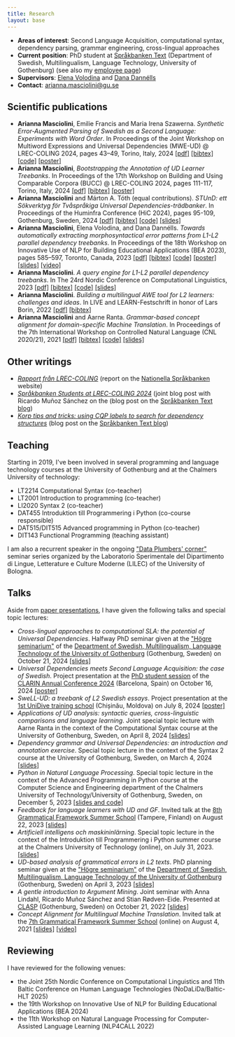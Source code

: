 ```yaml
---
title: Research
layout: base
---
```


- __Areas of interest__: Second Language Acquisition, computational syntax, dependency parsing, grammar engineering, cross-lingual approaches
- __Current position__: PhD student at [Språkbanken Text](https://spraakbanken.gu.se/) (Department of Swedish, Multilingualism, Language Technology, University of Gothenburg) (see also my [employee page](https://spraakbanken.gu.se/en/about/staff/arianna))
- __Supervisors__: [Elena Volodina](https://spraakbanken.gu.se/om/personal/elena) and [Dana Dannélls](https://spraakbanken.gu.se/om/personal/dana)
- __Contact__: [arianna.masciolini@gu.se](mailto:arianna.masciolini@gu.se)

## Scientific publications
- __Arianna Masciolini__, Emilie Francis and Maria Irena Szawerna. _Synthetic Error-Augmented Parsing of Swedish as a Second Language: Experiments with Word Order_. In Proceedings of the Joint Workshop on Multiword Expressions and Universal Dependencies (MWE-UD) @ LREC-COLING 2024, pages 43–49, Torino, Italy, 2024 [[pdf]](https://aclanthology.org/2024.mwe-1.7.pdf) [[bibtex]](https://raw.githubusercontent.com/harisont/harisont.github.io/main/assets/bibtex/mweud24.bib) [[code]](https://github.com/spraakbanken/seapass) [[poster]](https://raw.githubusercontent.com/harisont/harisont.github.io/main/assets/posters/mweud24.pdf)
- __Arianna Masciolini__, _Bootstrapping the Annotation of UD Learner Treebanks_. In Proceedings of the 17th Workshop on Building and Using Comparable Corpora (BUCC) @ LREC-COLING 2024, pages 111-117, Torino, Italy, 2024 [[pdf]](https://aclanthology.org/2024.bucc-1.12.pdf) [[bibtex]](https://raw.githubusercontent.com/harisont/harisont.github.io/main/assets/bibtex/bucc24.bib) [[poster]](https://raw.githubusercontent.com/harisont/harisont.github.io/main/assets/posters/bucc24.pdf)
- __Arianna Masciolini__ and Márton A. Tóth (equal contributions). _STUnD: ett Sökverktyg för Tvåspråkiga Universal Dependencies-trädbanker_. In Proceedings of the Huminfra Conference (HiC 2024), pages 95-109, Gothenburg, Sweden, 2024 [[pdf]](https://ecp.ep.liu.se/index.php/hic/article/view/897/805) [[bibtex]](https://raw.githubusercontent.com/harisont/harisont.github.io/main/assets/bibtex/stund.bib) [[code]](https://github.com/harisont/STUnD) [[slides]](https://raw.githubusercontent.com/harisont/harisont.github.io/main/assets/slides/hic24.pdf)
- __Arianna Masciolini__, Elena Volodina, and Dana Dannélls. _Towards automatically extracting morphosyntactical error patterns from L1-L2 parallel dependency treebanks_. In Proceedings of the 18th Workshop on Innovative Use of NLP for Building Educational Applications (BEA 2023), pages 585–597, Toronto, Canada, 2023 [[pdf]](https://aclanthology.org/2023.bea-1.50.pdf) [[bibtex]](https://raw.githubusercontent.com/harisont/harisont.github.io/main/assets/bibtex/bea23.bib) [[code]](https://github.com/harisont/L2-UD) [[poster]](https://raw.githubusercontent.com/harisont/harisont.github.io/main/assets/posters/bea23.pdf) [[slides]](https://raw.githubusercontent.com/harisont/harisont.github.io/main/assets/slides/bea23.pdf) [[video]](https://youtu.be/PCcKi3DWF_I)
- __Arianna Masciolini__. _A query engine for L1-L2 parallel dependency treebanks_. In The 24rd Nordic Conference on Computational Linguistics, 2023 [[pdf]](https://aclanthology.org/2023.nodalida-1.57.pdf) [[bibtex]](https://raw.githubusercontent.com/harisont/harisont.github.io/main/assets/bibtex/l1l2_query.bib) [[code]](https://github.com/harisont/L2-UD) [[slides]](https://raw.githubusercontent.com/harisont/harisont.github.io/main/assets/slides/nodalida23.pdf)
- __Arianna Masciolini__. _Building a multilingual AWE tool for L2 learners: challenges and ideas_. In LIVE and LEARN-Festschrift in honor of Lars Borin, 2022 [[pdf]](https://gupea.ub.gu.se/bitstream/handle/2077/74254/GU-ISS-2022-03%20Lars%20Borin%20Festskrift%20Digital%20publicering%20221121.pdf?sequence=1) [[bibtex]](https://raw.githubusercontent.com/harisont/harisont.github.io/main/assets/bibtex/lars.bib)
- __Arianna Masciolini__ and Aarne Ranta. _Grammar-based concept alignment for domain-specific Machine Translation_. In Proceedings of the 7th International Workshop on Controlled Natural Language (CNL 2020/21), 2021 [[pdf]](https://aclanthology.org/2021.cnl-1.2.pdf) [[bibtex]](https://raw.githubusercontent.com/harisont/harisont.github.io/main/assets/bibtex/ca.bib) [[code]](https://github.com/harisont/concept-alignment) [[slides]](https://raw.githubusercontent.com/harisont/concept-alignment/master/paper/slides/presentation.pdf)

## Other writings
- _[Rapport från LREC-COLING](https://www.sprakbanken.se/aktuellt/nyheter/2024-06-10-rapport-fran-lrec-coling)_ (report on the [Nationella Språkbanken](https://www.sprakbanken.se/) website)
- _[Språkbanken Students at LREC-COLING 2024](https://spraakbanken.gu.se/blogg/20240610-sprakbanken-students-at-lrec-coling-2024)_ (joint blog post with Ricardo Muñoz Sánchez on the (blog post on the [Språkbanken Text blog](https://spraakbanken.gu.se/blogg))
- _[Korp tips and tricks: using CQP labels to search for dependency structures](https://spraakbanken.gu.se/blogg/20231009-korp-tips-and-tricks-using-cqp-labels-to-search-for-dependency-structures)_ (blog post on the [Språkbanken Text blog](https://spraakbanken.gu.se/blogg))

## Teaching
Starting in 2019, I've been involved in several programming and language technology courses at the University of Gothenburg and at the Chalmers University of technology:

- LT2214 Computational Syntax (co-teacher)
- LT2001 Introduction to programming (co-teacher)
- LI2020 Syntax 2 (co-teacher)
- DAT455 Introduktion till Programmering i Python (co-course responsible)
- DAT515/DIT515 Advanced programming in Python (co-teacher)
- DIT143 Functional Programming (teaching assistant)

I am also a recurrent speaker in the ongoing ["Data Plumbers' corner"](https://github.com/LaboratorioSperimentale/Formazione-data_plumbers_corner) seminar series organized by the Laboratorio Sperimentale del Dipartimento di Lingue, Letterature e Culture Moderne (LILEC) of the University of Bologna.

## Talks
Aside from [paper presentations](#scientific-publications), I have given the following talks and special topic lectures:

- _Cross-lingual approaches to computational SLA: the potential of Universal Dependencies_. Halfway PhD seminar given at the ["Högre seminarium"](https://www.gu.se/svenska-spraket/seminarieprogram) of the [Department of Swedish, Multilingualism, Language Technology of the University of Gothenburg](https://www.gu.se/en/swedish) (Gothenburg, Sweden) on October 21, 2024 [[slides]](https://raw.githubusercontent.com/harisont/harisont.github.io/main/assets/slides/mittsem.pdf)
- _Universal Dependencies meets Second Language Acquisition: the case of Swedish_. Project presentation at the [PhD student session](https://www.clarin.eu/content/phd-student-session-clarin2024) of the [CLARIN Annual Conference 2024](https://www.clarin.eu/event/2024/clarin-annual-conference-2024) (Barcelona, Spain) on October 16, 2024 [[poster]](https://raw.githubusercontent.com/harisont/harisont.github.io/main/assets/posters/clarin24.pdf)
- _SweLL-UD: a treebank of L2 Swedish essays_. Project presentation at the [1st UniDive training school](https://unidive.lisn.upsaclay.fr/doku.php?id=meetings:other-events:1st_unidive_training_school) (Chișinău, Moldova) on July 8, 2024 [[poster]](https://raw.githubusercontent.com/harisont/harisont.github.io/main/assets/posters/unidive_training_school.pdf)
- _Applications of UD analysis: syntactic queries, cross-linguistic comparisons and language learning_. Joint special topic lecture with Aarne Ranta in the context of the Computational Syntax course at the University of Gothenburg, Sweden, on April 8, 2024 [[slides]](https://raw.githubusercontent.com/harisont/harisont.github.io/main/assets/slides/compsyn_udapps.pdf)
- _Dependency grammar and Universal Dependencies: an introduction and annotation exercise_. Special topic lecture in the context of the Syntax 2 course at the University of Gothenburg, Sweden, on March 4, 2024 [[slides]](https://raw.githubusercontent.com/harisont/harisont.github.io/main/assets/slides/syn2-ud.pdf)
- _Python in Natural Language Processing_. Special topic lecture in the context of the Advanced Programming in Python course at the Computer Science and Engineering department of the Chalmers University of Technology/University of Gothenburg, Sweden, on December 5, 2023 [[slides and code]](https://github.com/harisont/advpy_nlp)
- _Feedback for language learners with UD and GF_. Invited talk at the [8th Grammatical Framework Summer School](http://school.grammaticalframework.org/2023/) (Tampere, Finland) on August 22, 2023 [[slides]](https://raw.githubusercontent.com/harisont/harisont.github.io/main/assets/slides/gfss23.pdf)
- _Artificiell intelligens och maskininlärning_. Special topic lecture in the context of the Introduktion till Programmering i Python summer course at the Chalmers University of Technology (online), on July 31, 2023. [[slides]](https://docs.google.com/presentation/d/1xBb9-i-xskzZcI5f0O4lo-N7mlCloPnG-6M4g-6jW34/edit?usp=sharing)
- _UD-based analysis of grammatical errors in L2 texts_. PhD planning seminar given at the ["Högre seminarium"](https://www.gu.se/svenska-spraket/seminarieprogram) of the [Department of Swedish, Multilingualism, Language Technology of the University of Gothenburg](https://www.gu.se/en/swedish) (Gothenburg, Sweden) on April 3, 2023 [[slides]](https://raw.githubusercontent.com/harisont/harisont.github.io/main/assets/slides/ideas_seminar.pdf)
- _A gentle introduction to Argument Mining_. Joint seminar with Anna Lindahl, Ricardo Muñoz Sánchez and Stian Rødven-Eide. Presented at [CLASP](https://gu-clasp.github.io/events/seminars/2022-10-21/) (Gothenburg, Sweden) on October 21, 2022 [[slides]](https://rimusa.github.io/documents/presentations/A%20gentle%20introduction%20to%20argument%20mining.pdf)
- _Concept Alignment for Multilingual Machine Translation_. Invited talk at the [7th Grammatical Framework Summer School](http://school.grammaticalframework.org/2021/) (online) on August 4, 2021 [[slides]](https://raw.githubusercontent.com/harisont/concept-alignment/master/summer-school/presentation.pdf) [[video]](https://youtu.be/h2GR7RbghnE?t=4104)

## Reviewing
I have reviewed for the following venues:

- the Joint 25th Nordic Conference on Computational Linguistics and 11th Baltic Conference on Human Language Technologies (NoDaLiDa/Baltic-HLT 2025)
- the 19th Workshop on Innovative Use of NLP for Building Educational Applications (BEA 2024)
- the 11th Workshop on Natural Language Processing for Computer-Assisted Language Learning (NLP4CALL 2022)